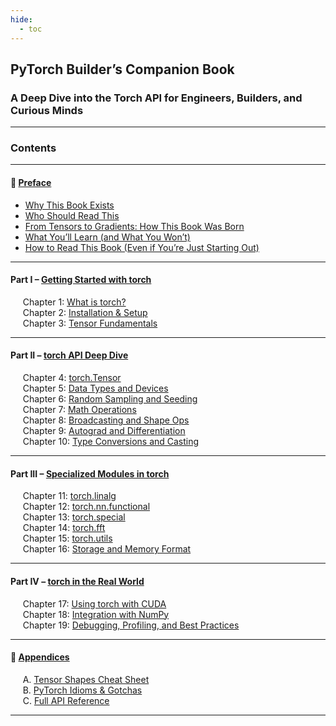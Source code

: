 ```yaml
---
hide:
  - toc
---
```


## **PyTorch Builder’s Companion Book**
### A Deep Dive into the Torch API for Engineers, Builders, and Curious Minds

---

### **Contents**

---

#### 📖 [Preface](Preface.md)

- [Why This Book Exists](Preface.md#why-this-book-exists)  
- [Who Should Read This](Preface.md#who-should-read-this)  
- [From Tensors to Gradients: How This Book Was Born](Preface.md#from-tensors-to-gradients-how-this-book-was-born)  
- [What You’ll Learn (and What You Won’t)](Preface.md#what-youll-learn-and-what-you-wont)  
- [How to Read This Book (Even if You’re Just Starting Out)](Preface.md#how-to-read-this-book-even-if-youre-just-starting-out)

---

#### Part I – [Getting Started with torch](PartI_overview.md)

&nbsp;&nbsp;&nbsp;&nbsp; Chapter 1: [What is torch?](chapter1_what_is_torch.md)  
&nbsp;&nbsp;&nbsp;&nbsp; Chapter 2: [Installation & Setup](chapter2_installation_setup.md)  
&nbsp;&nbsp;&nbsp;&nbsp; Chapter 3: [Tensor Fundamentals](chapter3_tensor_fundamentals.md)

---

#### Part II – [torch API Deep Dive](PartII_overview.md)

&nbsp;&nbsp;&nbsp;&nbsp; Chapter 4: [torch.Tensor](chapter4_tensor.md)  
&nbsp;&nbsp;&nbsp;&nbsp; Chapter 5: [Data Types and Devices](chapter5_dtype_device.md)  
&nbsp;&nbsp;&nbsp;&nbsp; Chapter 6: [Random Sampling and Seeding](chapter6_random_seed.md)  
&nbsp;&nbsp;&nbsp;&nbsp; Chapter 7: [Math Operations](chapter7_math_ops.md)  
&nbsp;&nbsp;&nbsp;&nbsp; Chapter 8: [Broadcasting and Shape Ops](chapter8_broadcast_shape.md)  
&nbsp;&nbsp;&nbsp;&nbsp; Chapter 9: [Autograd and Differentiation](chapter9_autograd.md)  
&nbsp;&nbsp;&nbsp;&nbsp; Chapter 10: [Type Conversions and Casting](chapter10_type_casting.md)

---

#### Part III – [Specialized Modules in torch](PartIII_overview.md)

&nbsp;&nbsp;&nbsp;&nbsp; Chapter 11: [torch.linalg](chapter11_linalg.md)  
&nbsp;&nbsp;&nbsp;&nbsp; Chapter 12: [torch.nn.functional](chapter12_nn_functional.md)  
&nbsp;&nbsp;&nbsp;&nbsp; Chapter 13: [torch.special](chapter13_special.md)  
&nbsp;&nbsp;&nbsp;&nbsp; Chapter 14: [torch.fft](chapter14_fft.md)  
&nbsp;&nbsp;&nbsp;&nbsp; Chapter 15: [torch.utils](chapter15_utils.md)  
&nbsp;&nbsp;&nbsp;&nbsp; Chapter 16: [Storage and Memory Format](chapter16_storage_memory.md)

---

#### Part IV – [torch in the Real World](PartIV_overview.md)

&nbsp;&nbsp;&nbsp;&nbsp; Chapter 17: [Using torch with CUDA](chapter17_cuda.md)  
&nbsp;&nbsp;&nbsp;&nbsp; Chapter 18: [Integration with NumPy](chapter18_numpy.md)  
&nbsp;&nbsp;&nbsp;&nbsp; Chapter 19: [Debugging, Profiling, and Best Practices](chapter19_debugging.md)

---

#### 📎 [Appendices](appendix_shapes.md)

&nbsp;&nbsp;&nbsp;&nbsp; A. [Tensor Shapes Cheat Sheet](appendix_shapes.md)  
&nbsp;&nbsp;&nbsp;&nbsp; B. [PyTorch Idioms & Gotchas](appendix_idioms.md)  
&nbsp;&nbsp;&nbsp;&nbsp; C. [Full API Reference](appendix_api_reference.md)

---
